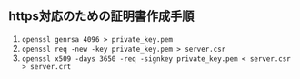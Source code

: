 ## https対応のための証明書作成手順

1. ```openssl genrsa 4096 > private_key.pem```
1. ```openssl req -new -key private_key.pem > server.csr```
1. ```openssl x509 -days 3650 -req -signkey private_key.pem < server.csr > server.crt```

